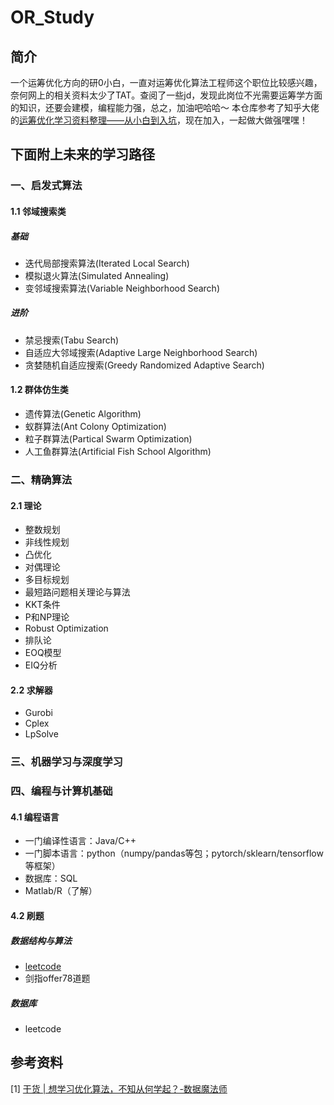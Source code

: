 # OR_Study
## 简介
一个运筹优化方向的研0小白，一直对运筹优化算法工程师这个职位比较感兴趣，奈何网上的相关资料太少了TAT。查阅了一些jd，发现此岗位不光需要运筹学方面的知识，还要会建模，编程能力强，总之，加油吧哈哈～
本仓库参考了知乎大佬的[运筹优化学习资料整理——从小白到入坑](https://zhuanlan.zhihu.com/p/104697552?utm_source=qq)，现在加入，一起做大做强嘿嘿！
## 下面附上未来的学习路径
### 一、启发式算法
#### 1.1 邻域搜索类
##### 基础
* 迭代局部搜索算法(Iterated Local Search)
* 模拟退火算法(Simulated Annealing)
* 变邻域搜索算法(Variable Neighborhood Search)
##### 进阶
* 禁忌搜索(Tabu Search)
* 自适应大邻域搜索(Adaptive Large Neighborhood Search)
* 贪婪随机自适应搜索(Greedy Randomized Adaptive Search)
#### 1.2 群体仿生类
* 遗传算法(Genetic Algorithm)
* 蚁群算法(Ant Colony Optimization)
* 粒子群算法(Partical Swarm Optimization)
* 人工鱼群算法(Artificial Fish School Algorithm)
### 二、精确算法
#### 2.1 理论
* 整数规划
* 非线性规划
* 凸优化
* 对偶理论
* 多目标规划
* 最短路问题相关理论与算法
* KKT条件
* P和NP理论
* Robust Optimization
* 排队论
* EOQ模型
* EIQ分析
#### 2.2 求解器
* Gurobi
* Cplex
* LpSolve
### 三、机器学习与深度学习

### 四、编程与计算机基础
#### 4.1 编程语言
* 一门编译性语言：Java/C++
* 一门脚本语言：python（numpy/pandas等包；pytorch/sklearn/tensorflow等框架）
* 数据库：SQL
* Matlab/R（了解）
#### 4.2 刷题
##### 数据结构与算法
* [leetcode](../刷题/代码随想录)
* 剑指offer78道题
##### 数据库
* leetcode
## 参考资料
[1] [干货 | 想学习优化算法，不知从何学起？-数据魔法师](https://mp.weixin.qq.com/s?__biz=MzU0NzgyMjgwNg==&mid=2247486981&idx=1&sn=87d4f30de80102bc0bca136f7de85467&chksm=fb49c3bccc3e4aaa6515b502b5bc1cabee1a563af3075aca88be606fd2434a8c7f60505c3e48&mpshare=1&scene=1&srcid=1216qxwwnMH49mj7gIcpjpu3&sharer_sharetime=1580619095116&sharer_shareid=03d01ef948ff5e3726ccd39c29d396f1&key=de4a431374d95f8d159383eda562659e3c283561bab77b3eaa188856ed999b50662effc3b2f3eaef29f7444188586f465ee71832b682136c33e662bb2712862458a0503ed703e0064b0c5dc6d810a07a&ascene=1&uin=NjM1MzY0MjA5&devicetype=Windows+10&version=62070158&lang=zh_CN&exportkey=A3z7u%2BjFT12QsvPFHcq69m4%3D&pass_ticket=RqfTDhUaXBH38PGinYCCdTN%2BA7mEzxL3rgSQ0d8mshNXNG6xeVqj9TS%2FCVWT0exf)
